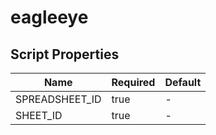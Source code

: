 # eagleeye

## Script Properties

| Name           | Required | Default |
| -------------- | -------- | ------- |
| SPREADSHEET_ID | true     | -       |
| SHEET_ID       | true     | -       |
